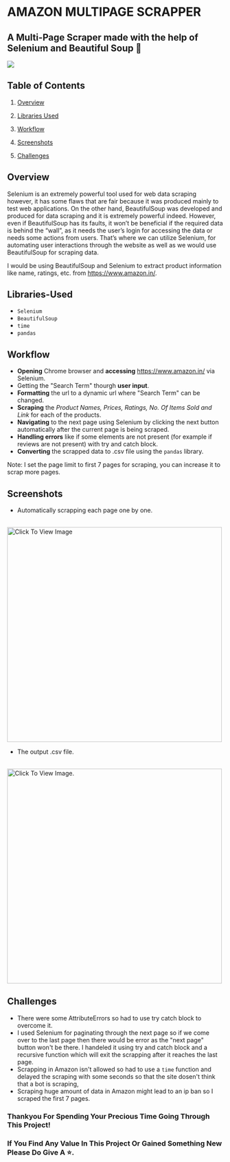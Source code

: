 # AMAZON MULTIPAGE SCRAPPER
## A Multi-Page Scraper made with the help of Selenium and Beautiful Soup 🛒

![](https://media0.giphy.com/media/vgS9c8KaZacV6XIcm9/giphy.gif?cid=ecf05e47kz0lvja06pr9cg647dk8l5p3eaqh18lcpj33p31t&rid=giphy.gif&ct=s)

## Table of Contents

1.  [Overview](#Overview)
 
2.  [Libraries Used](#Libraries-Used)
3.  [Workflow](#Workflow)
4.  [Screenshots](#Screenshots)
5.  [Challenges](#Challenges)

## Overview

Selenium is an extremely powerful tool used for web data scraping however, it has some flaws that are fair because it was produced mainly to test web applications. On the other hand, BeautifulSoup was developed and produced for data scraping and it is extremely powerful indeed. However, even if BeautifulSoup has its faults, it won’t be beneficial if the required data is behind the “wall”, as it needs the user’s login for accessing the data or needs some actions from users. That’s where we can utilize Selenium, for automating user interactions through the website as well as we would use BeautifulSoup for scraping data.

I would be using BeautifulSoup and Selenium to extract product information like name, ratings, etc. from https://www.amazon.in/.

## Libraries-Used

-   `Selenium`
-   `BeautifulSoup`
-   `time`
-   `pandas`

## Workflow

- **Opening** Chrome browser and **accessing** https://www.amazon.in/ via Selenium.
- Getting the "Search Term" thourgh **user input**.
- **Formatting** the url to a dynamic url where "Search Term" can be changed.
- **Scraping** the *Product Names, Prices, Ratings, No. Of Items Sold and Link* for each of the products.
- **Navigating** to the next page using Selenium by clicking the next button automatically after the current page is being scraped.
- **Handling errors** like if some elements are not present (for example if reviews are not present) with try and catch block.
- **Converting** the scrapped data to .csv file using the `pandas` library.

Note:  I set the page limit to first 7 pages for scraping, you can increase it to scrap more pages.

## Screenshots

- Automatically scrapping each page one by one.
<br>
<a href="https://drive.google.com/uc?export=view&id=18WySl45vk8ncHxun3BlxSP5fDmMSoz0D"><img src="https://drive.google.com/uc?export=view&id=18WySl45vk8ncHxun3BlxSP5fDmMSoz0D" style="width: 500px; max-width: 100%; height: auto" title="Click To View Image" /></a>


- The output .csv file.
<br>
<a href="https://drive.google.com/uc?export=view&id=1JIR_h8Ixw3hPZ9MLiUM_bwkGT7FZBaUU"><img src="https://drive.google.com/uc?export=view&id=1JIR_h8Ixw3hPZ9MLiUM_bwkGT7FZBaUU" style="width: 500px; max-width: 100%; height: auto" title="Click To View Image." /></a>



## Challenges
- There were some AttributeErrors so had to use try catch block to overcome it.
- I used Selenium for paginating through the next page so if we come over to the last page then there would be error as the "next page" button won't be there. I handeled it using try and catch block and a recursive function which will exit the scrapping after it reaches the last page.
- Scrapping in Amazon isn't allowed so had to use a `time` function and delayed the scraping with some seconds so that the site dosen't think that a bot is scraping,
- Scraping huge amount of data in Amazon might lead to an ip ban so I scraped the first 7 pages.

### Thankyou For Spending Your Precious Time Going Through This Project!
### If You Find Any Value In This Project Or Gained Something New Please Do Give A ⭐.
